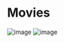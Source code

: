 # Movies


![image](https://user-images.githubusercontent.com/45512345/188307795-27563409-0023-49bd-b056-b359cbb52c73.png)
![image](https://user-images.githubusercontent.com/45512345/188307820-8453825c-2384-4cd3-906d-be85621fbd75.png)

